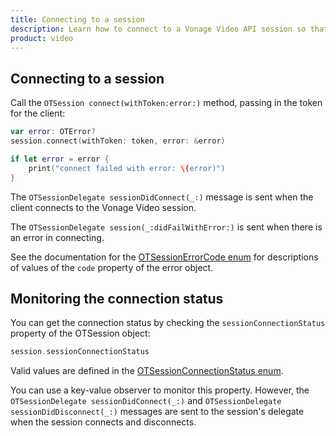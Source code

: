 ```yaml
--- 
title: Connecting to a session 
description: Learn how to connect to a Vonage Video API session so that participants can use audio, video, and messaging functionality in your ios application.
product: video 
---
```


## Connecting to a session

Call the `OTSession connect(withToken:error:)` method, passing in the token for the client:

```swift
var error: OTError?
session.connect(withToken: token, error: &error)

if let error = error {
    print("connect failed with error: \(error)")
}
```

The `OTSessionDelegate sessionDidConnect(_:)` message is sent when the client connects to the Vonage Video session.

The `OTSessionDelegate session(_:didFailWithError:)` is sent when there is an error in connecting.

See the documentation for the [OTSessionErrorCode enum](/sdk/stitch/video-ios-reference/Constants/OTSessionErrorCode.html) for descriptions of values of the `code` property of the error object.

## Monitoring the connection status

You can get the connection status by checking the `sessionConnectionStatus` property of the OTSession object:

```swift
session.sessionConnectionStatus
```

Valid values are defined in the [OTSessionConnectionStatus enum](/sdk/stitch/video-ios-reference/Constants/OTSessionConnectionStatus.html).

You can use a key-value observer to monitor this property. However, the `OTSessionDelegate sessionDidConnect(_:)` and `OTSessionDelegate sessionDidDisconnect(_:)` messages are sent to the session's delegate when the session connects and disconnects.
